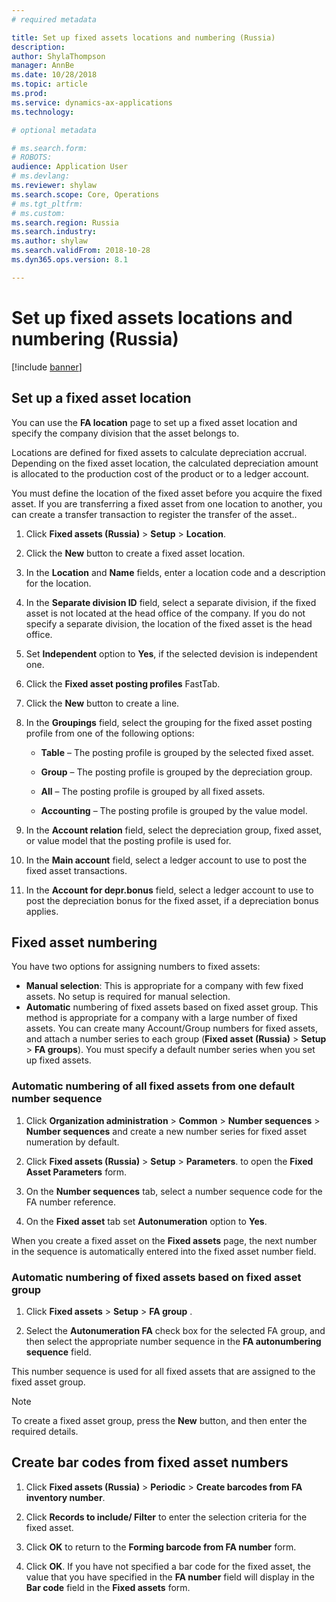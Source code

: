 ```yaml
---
# required metadata

title: Set up fixed assets locations and numbering (Russia)
description:
author: ShylaThompson
manager: AnnBe
ms.date: 10/28/2018
ms.topic: article
ms.prod: 
ms.service: dynamics-ax-applications
ms.technology: 

# optional metadata

# ms.search.form: 
# ROBOTS: 
audience: Application User
# ms.devlang: 
ms.reviewer: shylaw
ms.search.scope: Core, Operations
# ms.tgt_pltfrm: 
# ms.custom: 
ms.search.region: Russia
ms.search.industry: 
ms.author: shylaw
ms.search.validFrom: 2018-10-28
ms.dyn365.ops.version: 8.1

---
```


# Set up fixed assets locations and numbering (Russia)

[!include [banner](../includes/banner.md)]

## Set up a fixed asset location 

You can use the **FA location** page to set up a fixed asset location and specify the company division that the asset belongs to.

Locations are defined for fixed assets to calculate depreciation accrual. Depending on the fixed asset location, the calculated depreciation amount is allocated to the production cost of the product or to a ledger account.

You must define the location of the fixed asset before you acquire the fixed asset. If you are transferring a fixed asset from one location to another, you can create a transfer transaction to register the transfer of the asset..

1.  Click **Fixed assets (Russia)** \> **Setup** \> **Location**.

2.  Click the **New** button to create a fixed asset location.

3.  In the **Location** and **Name** fields, enter a location code and a description for the location.

4.  In the **Separate division ID** field, select a separate division, if the fixed asset is not located at the head office of the company. If you do not specify a separate division, the location of the fixed asset is the head office. 
5.  Set **Independent** option to **Yes**, if the selected devision is independent one. 

6.  Click the **Fixed asset posting profiles** FastTab.

7.  Click the **New** button to create a line.

8.  In the **Groupings** field, select the grouping for the fixed asset posting profile from one of the following options:
    
      - **Table** – The posting profile is grouped by the selected fixed asset.
    
      - **Group** – The posting profile is grouped by the depreciation group.
    
      - **All** – The posting profile is grouped by all fixed assets.
    
      - **Accounting** – The posting profile is grouped by the value model.

9.  In the **Account relation** field, select the depreciation group, fixed asset, or value model that the posting profile is used for.

10.  In the **Main account** field, select a ledger account to use to post the fixed asset transactions.

11. In the **Account for depr.bonus** field, select a ledger account to use to post the depreciation bonus for the fixed asset, if a depreciation bonus applies.

## Fixed asset numbering  

You have two options for assigning numbers to fixed assets:

  - **Manual selection**: This is appropriate for a company with few fixed assets. No setup is required for manual selection. 
  - **Automatic** numbering of fixed assets based on fixed asset group. This method is appropriate for a company with a large number of fixed assets. You can create many Account/Group numbers for fixed assets, and attach a number series to each group (**Fixed asset (Russia)** \> **Setup** \> **FA groups**). You must specify a default number series when you set up fixed assets.
   
### Automatic numbering of all fixed assets from one default number sequence

1.  Click **Organization administration** \> **Common** \> **Number sequences** \> **Number sequences** and create a new number series for fixed asset numeration by default.

2.  Click **Fixed assets (Russia)** \> **Setup** \> **Parameters**. to open the **Fixed Asset Parameters** form.

3.  On the **Number sequences** tab, select a number sequence code for the FA number reference.

4.  On the **Fixed asset** tab set **Autonumeration** option to **Yes**.

When you create a fixed asset on the **Fixed assets** page, the next number in the sequence is automatically entered into the fixed asset number field.


### Automatic numbering of fixed assets based on fixed asset group

1.  Click **Fixed assets** \> **Setup** \> **FA group** .

2.  Select the **Autonumeration FA** check box for the selected FA group, and then select the appropriate number sequence in the **FA autonumbering sequence** field.

This number sequence is used for all fixed assets that are assigned to the fixed asset group.

> [!NOTE]
> To create a fixed asset group, press the **New** button, and then enter the required details.

## Create bar codes from fixed asset numbers 

1.  Click **Fixed assets (Russia)** \> **Periodic** \> **Create barcodes from FA inventory number**.

2.  Click **Records to include/ Filter** to enter the selection criteria for the fixed asset.

3.  Click **OK** to return to the **Forming barcode from FA number** form.

4.  Click **OK**. If you have not specified a bar code for the fixed asset, the value that you have specified in the **FA number** field will display in the **Bar code** field in the **Fixed assets** form.


